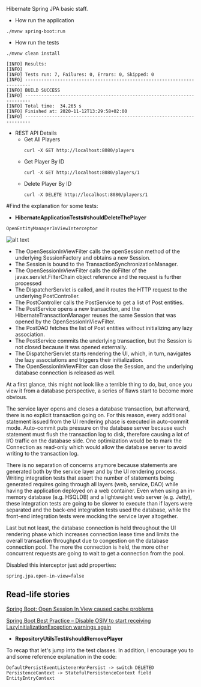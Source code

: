 Hibernate Spring JPA basic staff.

- How run the application 

```
./mvnw spring-boot:run
```

- How run the tests

```
./mvnw clean install
```

```
[INFO] Results:
[INFO] 
[INFO] Tests run: 7, Failures: 0, Errors: 0, Skipped: 0
[INFO] ------------------------------------------------------------------------
[INFO] BUILD SUCCESS
[INFO] ------------------------------------------------------------------------
[INFO] Total time:  34.265 s
[INFO] Finished at: 2020-11-12T13:29:58+02:00
[INFO] ------------------------------------------------------------------------
```

- REST API Details
    - Get All Players
        ```
        curl -X GET http://localhost:8080/players
        ```
    - Get Player By ID 
        ```  
        curl -X GET http://localhost:8080/players/1
        ```
    - Delete Player By ID
        ```  
        curl -X DELETE http://localhost:8080/players/1
       ```
#Find the explanation for some tests:

- **HibernateApplicationTests#shouldDeleteThePlayer**

```
OpenEntityManagerInViewInterceptor 
```

![alt text](https://vladmihalcea.com/wp-content/uploads/2016/05/opensessioninview.png)

* The OpenSessionInViewFilter calls the openSession method of the underlying SessionFactory and obtains a new Session.
* The Session is bound to the TransactionSynchronizationManager.
* The OpenSessionInViewFilter calls the doFilter of the javax.servlet.FilterChain object reference and the request is further processed
* The DispatcherServlet is called, and it routes the HTTP request to the underlying PostController.
* The PostController calls the PostService to get a list of Post entities.
* The PostService opens a new transaction, and the HibernateTransactionManager reuses the same Session that was opened by the OpenSessionInViewFilter.
* The PostDAO fetches the list of Post entities without initializing any lazy association.
* The PostService commits the underlying transaction, but the Session is not closed because it was opened externally.
* The DispatcherServlet starts rendering the UI, which, in turn, navigates the lazy associations and triggers their initialization.
* The OpenSessionInViewFilter can close the Session, and the underlying database connection is released as well.

At a first glance, this might not look like a terrible thing to do, but, once you view it from a database perspective, a series of flaws start to become more obvious.

The service layer opens and closes a database transaction, but afterward, there is no explicit transaction going on. For this reason, every additional statement issued from the UI rendering phase is executed in auto-commit mode. Auto-commit puts pressure on the database server because each statement must flush the transaction log to disk, therefore causing a lot of I/O traffic on the database side. One optimization would be to mark the Connection as read-only which would allow the database server to avoid writing to the transaction log.

There is no separation of concerns anymore because statements are generated both by the service layer and by the UI rendering process. Writing integration tests that assert the number of statements being generated requires going through all layers (web, service, DAO) while having the application deployed on a web container. Even when using an in-memory database (e.g. HSQLDB) and a lightweight web server (e.g. Jetty), these integration tests are going to be slower to execute than if layers were separated and the back-end integration tests used the database, while the front-end integration tests were mocking the service layer altogether.

Last but not least, the database connection is held throughout the UI rendering phase which increases connection lease time and limits the overall transaction throughput due to congestion on the database connection pool. The more the connection is held, the more other concurrent requests are going to wait to get a connection from the pool.

Disabled this interceptor just add properties:

```
spring.jpa.open-in-view=false
```

## Read-life stories

[Spring Boot: Open Session In View caused cache problems](https://app-tinyurl.herokuapp.com/url/bb)

[Spring Boot Best Practice – Disable OSIV to start receiving LazyInitializationException warnings again](https://app-tinyurl.herokuapp.com/url/ba)

- **RepositoryUtilsTest#shouldRemovePlayer**

To recap that let's jump into the test classes.
In addition, I encourage you to and some reference explanation in the code:

```
DefaultPersistEventListener#onPersist -> switch DELETED
PersistenceContext -> StatefulPersistenceContext field EntityEntryContext
```